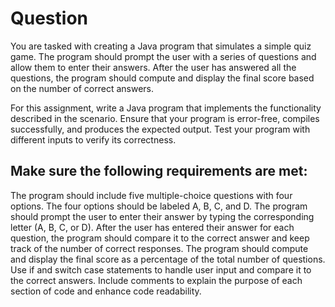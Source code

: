 # Question

You are tasked with creating a Java program that simulates a simple quiz game. The program should prompt the user with a series of questions and allow them to enter their answers. After the user has answered all the questions, the program should compute and display the final score based on the number of correct answers.

For this assignment, write a Java program that implements the functionality described in the scenario. Ensure that your program is error-free, compiles successfully, and produces the expected output. Test your program with different inputs to verify its correctness.

## Make sure the following requirements are met:

The program should include five multiple-choice questions with four options.
The four options should be labeled A, B, C, and D.
The program should prompt the user to enter their answer by typing the corresponding letter (A, B, C, or D).
After the user has entered their answer for each question, the program should compare it to the correct answer and keep track of the number of correct responses.
The program should compute and display the final score as a percentage of the total number of questions.
Use if and switch case statements to handle user input and compare it to the correct answers.
Include comments to explain the purpose of each section of code and enhance code readability.
